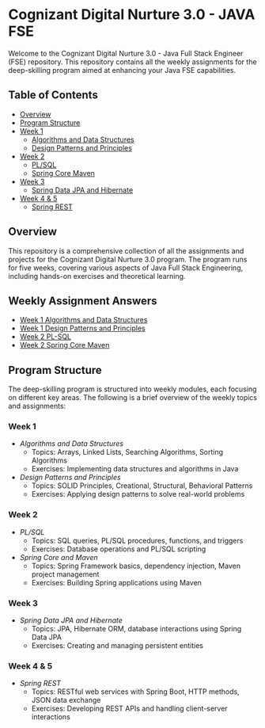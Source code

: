 # Cognizant Digital Nurture 3.0 - JAVA FSE

Welcome to the Cognizant Digital Nurture 3.0 - Java Full Stack Engineer (FSE) repository. This repository contains all the weekly assignments for the deep-skilling program aimed at enhancing your Java FSE capabilities.

## Table of Contents
- [Overview](#overview)
- [Program Structure](#program-structure)
- [Week 1](#week-1)
  - [Algorithms and Data Structures](https://github.com/hiyanika8357/Cognizant-Digital-Nurture-FSE-3.0-Srijeeta-Biswas--5017498/tree/main/Week%201/dsa)
  - [Design Patterns and Principles](https://github.com/hiyanika8357/Cognizant-Digital-Nurture-FSE-3.0-Srijeeta-Biswas--5017498/tree/main/Week%201/design%20pattern)
- [Week 2](#week-2)
  - [PL/SQL](https://github.com/hiyanika8357/Cognizant-Digital-Nurture-FSE-3.0-Srijeeta-Biswas--5017498/tree/main/Week%202/plsql)
  - [Spring Core Maven](https://github.com/hiyanika8357/Cognizant-Digital-Nurture-FSE-3.0-Srijeeta-Biswas--5017498/tree/main/Week%202/spring_core_maven)
- [Week 3](#week-3)
  - [Spring Data JPA and Hibernate]()
- [Week 4 & 5](#week-4--5)
  - [Spring REST]()
  
## Overview
This repository is a comprehensive collection of all the assignments and projects for the Cognizant Digital Nurture 3.0 program. The program runs for five weeks, covering various aspects of Java Full Stack Engineering, including hands-on exercises and theoretical learning. 



## Weekly Assignment Answers
- [Week 1 Algorithms and Data Structures](https://github.com/hiyanika8357/Cognizant-Digital-Nurture-FSE-3.0-Srijeeta-Biswas--5017498/tree/main/Week%201/dsa)
- [Week 1 Design Patterns and Principles](https://github.com/hiyanika8357/Cognizant-Digital-Nurture-FSE-3.0-Srijeeta-Biswas--5017498/tree/main/Week%201/design%20pattern)
- [Week 2 PL-SQL](https://github.com/hiyanika8357/Cognizant-Digital-Nurture-FSE-3.0-Srijeeta-Biswas--5017498/tree/main/Week%202/plsql)
- [Week 2 Spring Core Maven](https://github.com/hiyanika8357/Cognizant-Digital-Nurture-FSE-3.0-Srijeeta-Biswas--5017498/tree/main/Week%202/spring_core_maven)

## Program Structure
The deep-skilling program is structured into weekly modules, each focusing on different key areas. The following is a brief overview of the weekly topics and assignments:

### Week 1
- *Algorithms and Data Structures*
  - Topics: Arrays, Linked Lists, Searching Algorithms, Sorting Algorithms
  - Exercises: Implementing data structures and algorithms in Java
- *Design Patterns and Principles*
  - Topics: SOLID Principles, Creational, Structural, Behavioral Patterns
  - Exercises: Applying design patterns to solve real-world problems

### Week 2
- *PL/SQL*
  - Topics: SQL queries, PL/SQL procedures, functions, and triggers
  - Exercises: Database operations and PL/SQL scripting
- *Spring Core and Maven*
  - Topics: Spring Framework basics, dependency injection, Maven project management
  - Exercises: Building Spring applications using Maven

### Week 3
- *Spring Data JPA and Hibernate*
  - Topics: JPA, Hibernate ORM, database interactions using Spring Data JPA
  - Exercises: Creating and managing persistent entities

### Week 4 & 5
- *Spring REST*
  - Topics: RESTful web services with Spring Boot, HTTP methods, JSON data exchange
  - Exercises: Developing REST APIs and handling client-server interactions

